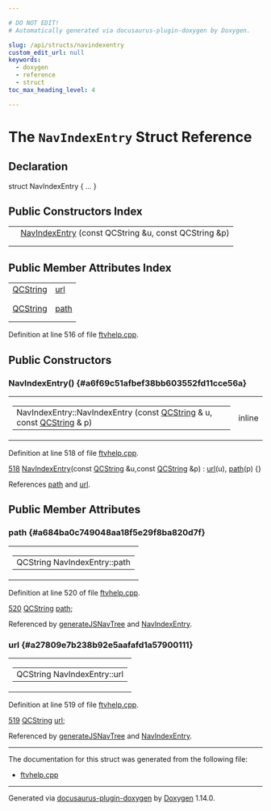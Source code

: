 ```yaml
---

# DO NOT EDIT!
# Automatically generated via docusaurus-plugin-doxygen by Doxygen.

slug: /api/structs/navindexentry
custom_edit_url: null
keywords:
  - doxygen
  - reference
  - struct
toc_max_heading_level: 4

---
```


<div class="doxyPage">

# The `NavIndexEntry` Struct Reference



## Declaration

<div class="doxyDeclaration">
struct NavIndexEntry { ... }
</div>

## Public Constructors Index

<table class="doxyMembersIndex">

<tr class="doxyMemberIndexItem">
<td class="doxyMemberIndexItemType" align="left" valign="top"></td>
<td class="doxyMemberIndexItemName" align="left" valign="top"><a href="#a6f69c51afbef38bb603552fd11cce56a">NavIndexEntry</a> (const QCString &amp;u, const QCString &amp;p)</td>
</tr>
<tr class="doxyMemberIndexDescription">
<td class="doxyMemberIndexDescriptionLeft"></td>
<td class="doxyMemberIndexDescriptionRight">
</td>
</tr>
<tr class="doxyMemberIndexSeparator">
<td class="doxyMemberIndexSeparator" colspan="2"></td>
</tr>

</table>

## Public Member Attributes Index

<table class="doxyMembersIndex">

<tr class="doxyMemberIndexItem">
<td class="doxyMemberIndexItemType" align="left" valign="top"><a href="/web-doxygen/docs/api/classes/qcstring">QCString</a></td>
<td class="doxyMemberIndexItemName" align="left" valign="top"><a href="#a27809e7b238b92e5aafafd1a57900111">url</a></td>
</tr>
<tr class="doxyMemberIndexDescription">
<td class="doxyMemberIndexDescriptionLeft"></td>
<td class="doxyMemberIndexDescriptionRight">
</td>
</tr>
<tr class="doxyMemberIndexSeparator">
<td class="doxyMemberIndexSeparator" colspan="2"></td>
</tr>

<tr class="doxyMemberIndexItem">
<td class="doxyMemberIndexItemType" align="left" valign="top"><a href="/web-doxygen/docs/api/classes/qcstring">QCString</a></td>
<td class="doxyMemberIndexItemName" align="left" valign="top"><a href="#a684ba0c749048aa18f5e29f8ba820d7f">path</a></td>
</tr>
<tr class="doxyMemberIndexDescription">
<td class="doxyMemberIndexDescriptionLeft"></td>
<td class="doxyMemberIndexDescriptionRight">
</td>
</tr>
<tr class="doxyMemberIndexSeparator">
<td class="doxyMemberIndexSeparator" colspan="2"></td>
</tr>

</table>


<p>Definition at line 516 of file <a href="/web-doxygen/docs/api/files/src/ftvhelp-cpp">ftvhelp.cpp</a>.</p>


<div class="doxySectionDef">

## Public Constructors

### NavIndexEntry() {#a6f69c51afbef38bb603552fd11cce56a}

<div class="doxyMemberItem">
<div class="doxyMemberProto">
<table class="doxyMemberLabels">
<tr class="doxyMemberLabels">
<td class="doxyMemberLabelsLeft">
<table class="doxyMemberName">
<tr>
<td class="doxyMemberName">NavIndexEntry::NavIndexEntry (const <a href="/web-doxygen/docs/api/classes/qcstring">QCString</a> &amp; u, const <a href="/web-doxygen/docs/api/classes/qcstring">QCString</a> &amp; p)</td>
</tr>
</table>
</td>
<td class="doxyMemberLabelsRight">
<span class="doxyMemberLabels">
<span class="doxyMemberLabel inline">inline</span>
</span>
</td>
</tr>
</table>
</div>
<div class="doxyMemberDoc">



<p>Definition at line 518 of file <a href="/web-doxygen/docs/api/files/src/ftvhelp-cpp">ftvhelp.cpp</a>.</p>


<div class="doxyProgramListing">

<div class="doxyCodeLine"><span class="doxyLineNumber"><a href="#a6f69c51afbef38bb603552fd11cce56a">518</a></span><span class="doxyLineContent"><span class="doxyHighlight">  <a href="#a6f69c51afbef38bb603552fd11cce56a">NavIndexEntry</a>(</span><span class="doxyHighlightKeyword">const</span><span class="doxyHighlight"> <a href="/web-doxygen/docs/api/classes/qcstring">QCString</a> &amp;u,</span><span class="doxyHighlightKeyword">const</span><span class="doxyHighlight"> <a href="/web-doxygen/docs/api/classes/qcstring">QCString</a> &amp;p) : <a href="#a27809e7b238b92e5aafafd1a57900111">url</a>(u), <a href="#a684ba0c749048aa18f5e29f8ba820d7f">path</a>(p) {}</span></span></div>

</div>


<p>References <a href="#a684ba0c749048aa18f5e29f8ba820d7f">path</a> and <a href="#a27809e7b238b92e5aafafd1a57900111">url</a>.</p>

</div>
</div>

</div>

<div class="doxySectionDef">

## Public Member Attributes

### path {#a684ba0c749048aa18f5e29f8ba820d7f}

<div class="doxyMemberItem">
<div class="doxyMemberProto">
<table class="doxyMemberLabels">
<tr class="doxyMemberLabels">
<td class="doxyMemberLabelsLeft">
<table class="doxyMemberName">
<tr>
<td class="doxyMemberName">QCString NavIndexEntry::path</td>
</tr>
</table>
</td>
</tr>
</table>
</div>
<div class="doxyMemberDoc">



<p>Definition at line 520 of file <a href="/web-doxygen/docs/api/files/src/ftvhelp-cpp">ftvhelp.cpp</a>.</p>


<div class="doxyProgramListing">

<div class="doxyCodeLine"><span class="doxyLineNumber"><a href="#a684ba0c749048aa18f5e29f8ba820d7f">520</a></span><span class="doxyLineContent"><span class="doxyHighlight">  <a href="/web-doxygen/docs/api/classes/qcstring">QCString</a> <a href="#a684ba0c749048aa18f5e29f8ba820d7f">path</a>;</span></span></div>

</div>


<p>Referenced by <a href="/web-doxygen/docs/api/files/src/ftvhelp-cpp/#aeeac5a3fc4ec080a5831f362ddee33f6">generateJSNavTree</a> and <a href="#a6f69c51afbef38bb603552fd11cce56a">NavIndexEntry</a>.</p>

</div>
</div>

### url {#a27809e7b238b92e5aafafd1a57900111}

<div class="doxyMemberItem">
<div class="doxyMemberProto">
<table class="doxyMemberLabels">
<tr class="doxyMemberLabels">
<td class="doxyMemberLabelsLeft">
<table class="doxyMemberName">
<tr>
<td class="doxyMemberName">QCString NavIndexEntry::url</td>
</tr>
</table>
</td>
</tr>
</table>
</div>
<div class="doxyMemberDoc">



<p>Definition at line 519 of file <a href="/web-doxygen/docs/api/files/src/ftvhelp-cpp">ftvhelp.cpp</a>.</p>


<div class="doxyProgramListing">

<div class="doxyCodeLine"><span class="doxyLineNumber"><a href="#a27809e7b238b92e5aafafd1a57900111">519</a></span><span class="doxyLineContent"><span class="doxyHighlight">  <a href="/web-doxygen/docs/api/classes/qcstring">QCString</a> <a href="#a27809e7b238b92e5aafafd1a57900111">url</a>;</span></span></div>

</div>


<p>Referenced by <a href="/web-doxygen/docs/api/files/src/ftvhelp-cpp/#aeeac5a3fc4ec080a5831f362ddee33f6">generateJSNavTree</a> and <a href="#a6f69c51afbef38bb603552fd11cce56a">NavIndexEntry</a>.</p>

</div>
</div>

</div>

<hr/>

The documentation for this struct was generated from the following file:

<ul>
<li><a href="/web-doxygen/docs/api/files/src/ftvhelp-cpp">ftvhelp.cpp</a></li>
</ul>

<hr/>

<p class="doxyGeneratedBy">Generated via <a href="https://github.com/xpack/docusaurus-plugin-doxygen">docusaurus-plugin-doxygen</a> by <a href="https://www.doxygen.nl">Doxygen</a> 1.14.0.</p>

</div>
